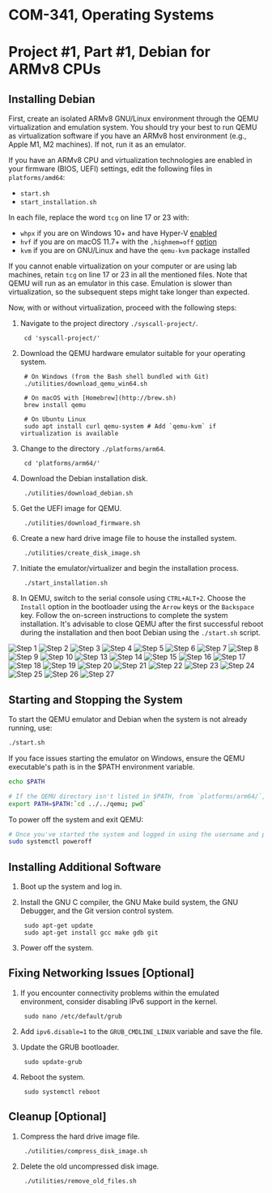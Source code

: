 COM-341, Operating Systems
==========================
# Project #1, Part #1, Debian for ARMv8 CPUs

## Installing Debian

First, create an isolated ARMv8 GNU/Linux environment through the QEMU virtualization and emulation system. You should try your best to run QEMU as virtualization software if you have an ARMv8 host environment (e.g., Apple M1, M2 machines). If not, run it as an emulator.

If you have an ARMv8 CPU and virtualization technologies are enabled in your firmware (BIOS, UEFI) settings, edit the following files in `platforms/amd64`:

* `start.sh`
* `start_installation.sh`

In each file, replace the word `tcg` on line 17 or 23 with:

* `whpx` if you are on Windows 10+ and have Hyper-V [enabled](https://learn.microsoft.com/en-us/virtualization/hyper-v-on-windows/quick-start/enable-hyper-v)
* `hvf` if you are on macOS 11.7+ with the `,highmem=off` [option](https://mstone.info/posts/qemu-aarch64-hvf-20210831)
* `kvm` if you are on GNU/Linux and have the `qemu-kvm` package installed

If you cannot enable virtualization on your computer or are using lab machines, retain `tcg` on line 17 or 23 in all the mentioned files. Note that QEMU will run as an emulator in this case. Emulation is slower than virtualization, so the subsequent steps might take longer than expected.

Now, with or without virtualization, proceed with the following steps:

1. Navigate to the project directory `./syscall-project/`.

        cd 'syscall-project/'

2. Download the QEMU hardware emulator suitable for your operating system.

        # On Windows (from the Bash shell bundled with Git)
        ./utilities/download_qemu_win64.sh

        # On macOS with [Homebrew](http://brew.sh)
        brew install qemu

        # On Ubuntu Linux
        sudo apt install curl qemu-system # Add `qemu-kvm` if virtualization is available

3. Change to the directory `./platforms/arm64`.

        cd 'platforms/arm64/'

4. Download the Debian installation disk.

        ./utilities/download_debian.sh

5. Get the UEFI image for QEMU.

        ./utilities/download_firmware.sh

6. Create a new hard drive image file to house the installed system.

        ./utilities/create_disk_image.sh

7. Initiate the emulator/virtualizer and begin the installation process.

        ./start_installation.sh

8. In QEMU, switch to the serial console using `CTRL+ALT+2`. Choose the `Install` option in the bootloader using the `Arrow` keys or the `Backspace` key. Follow the on-screen instructions to complete the system installation. It's advisable to close QEMU after the first successful reboot during the installation and then boot Debian using the `./start.sh` script.

![Step 1](https://i.imgur.com/StvLIoc.png)
![Step 2](https://i.imgur.com/kqbbdoC.png)
![Step 3](https://i.imgur.com/kLAZai3.png)
![Step 4](https://i.imgur.com/AnPBFQ9.png)
![Step 5](https://i.imgur.com/upEtoa6.png)
![Step 6](https://i.imgur.com/2alzMWR.png)
![Step 7](https://i.imgur.com/ZshrQGg.png)
![Step 8](https://i.imgur.com/gykJ8ih.png)
![Step 9](https://i.imgur.com/EyBWGFV.png)
![Step 10](https://i.imgur.com/LBnMvIe.png)
![Step 13](https://i.imgur.com/UCL8JwT.png)
![Step 14](https://i.imgur.com/WwAa4qX.png)
![Step 15](https://i.imgur.com/EoBDxLl.png)
![Step 16](https://i.imgur.com/UzltsBc.png)
![Step 17](https://i.imgur.com/JwVjw8Z.png)
![Step 18](https://i.imgur.com/oJAFv9U.png)
![Step 19](https://i.imgur.com/nuG1fFe.png)
![Step 20](https://i.imgur.com/e7QoSdK.png)
![Step 21](https://i.imgur.com/TJ6fiYI.png)
![Step 22](https://i.imgur.com/0MABUKh.png)
![Step 23](https://i.imgur.com/vxEvNE5.png)
![Step 24](https://i.imgur.com/eAsF7cf.png)
![Step 25](https://i.imgur.com/GluKM7U.png)
![Step 26](https://i.imgur.com/ljM6u9X.png)
![Step 27](https://i.imgur.com/sldiY11.png)

## Starting and Stopping the System

To start the QEMU emulator and Debian when the system is not already running, use:

```bash
./start.sh
```

If you face issues starting the emulator on Windows, ensure the QEMU executable's path is in the $PATH environment variable.

```bash
echo $PATH

# If the QEMU directory isn't listed in $PATH, from `platforms/arm64/`, execute:
export PATH=$PATH:`cd ../../qemu; pwd`
```

To power off the system and exit QEMU:

```bash
# Once you've started the system and logged in using the username and password set during installation:
sudo systemctl poweroff
```

## Installing Additional Software

1. Boot up the system and log in.
2. Install the GNU C compiler, the GNU Make build system, the GNU Debugger, and the Git version control system.

        sudo apt-get update
        sudo apt-get install gcc make gdb git

3. Power off the system.

## Fixing Networking Issues [Optional]

1. If you encounter connectivity problems within the emulated environment, consider disabling IPv6 support in the kernel.

        sudo nano /etc/default/grub

2. Add `ipv6.disable=1` to the `GRUB_CMDLINE_LINUX` variable and save the file.
3. Update the GRUB bootloader.

        sudo update-grub

4. Reboot the system.

        sudo systemctl reboot

## Cleanup [Optional]

1. Compress the hard drive image file.

        ./utilities/compress_disk_image.sh

2. Delete the old uncompressed disk image.

        ./utilities/remove_old_files.sh
